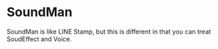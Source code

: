 # SoundMan
SoundMan is like LINE Stamp, but this is different in that you can treat SoudEffect and Voice.

